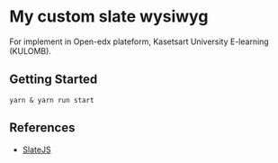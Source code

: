 # My custom slate wysiwyg

For implement in Open-edx plateform, Kasetsart University E-learning (KULOMB).

## Getting Started
    yarn & yarn run start


## References
- [SlateJS](https://github.com/ianstormtaylor/slate)